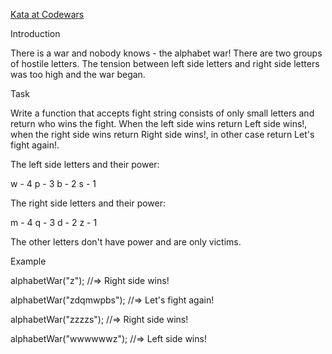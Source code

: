 [Kata at Codewars](https://www.codewars.com/kata/59377c53e66267c8f6000027/train/javascript)

Introduction

There is a war and nobody knows - the alphabet war!
There are two groups of hostile letters. The tension between left side letters and right side letters was too high and the war began.

Task

Write a function that accepts fight string consists of only small letters and return who wins the fight. When the left side wins return Left side wins!, when the right side wins return Right side wins!, in other case return Let's fight again!.

The left side letters and their power:

w - 4
p - 3
b - 2
s - 1

The right side letters and their power:

m - 4
q - 3
d - 2
z - 1

The other letters don't have power and are only victims.

Example

alphabetWar("z"); //=> Right side wins!

alphabetWar("zdqmwpbs"); //=> Let's fight again!

alphabetWar("zzzzs"); //=> Right side wins!

alphabetWar("wwwwwwz"); //=> Left side wins!
